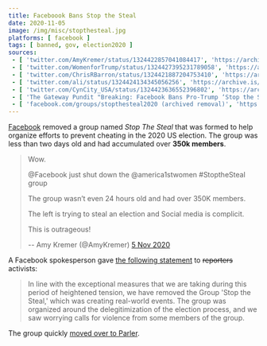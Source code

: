 ```yaml
---
title: Faceboook Bans Stop the Steal
date: 2020-11-05
image: /img/misc/stopthesteal.jpg
platforms: [ facebook ]
tags: [ banned, gov, election2020 ]
sources:
 - [ 'twitter.com/AmyKremer/status/1324422857041084417', 'https://archive.is/hb4I8' ]
 - [ 'twitter.com/WomenforTrump/status/1324427395231789058', 'https://archive.is/7voyx' ]
 - [ 'twitter.com/ChrisRBarron/status/1324421887204753410', 'https://archive.is/PHx3a' ]
 - [ 'twitter.com/ali/status/1324424134345056256', 'https://archive.is/F0RSz' ]
 - [ 'twitter.com/CynCity_USA/status/1324423636552396802', 'https://archive.is/k9MlO' ]
 - [ 'The Gateway Pundit "Breaking: Facebook Bans Pro-Trump ‘Stop the Steal’; Page Gained Over 350,000 Followers Since Announced Wednesday" by Kristinn Taylor (5 Nov 2020)', 'https://archive.is/wDY9I' ]
 - [ 'facebook.com/groups/stopthesteal2020 (archived removal)', 'https://archive.vn/ptPSu' ]
---
```


[Facebook](/facebook/) removed a group named _Stop The Steal_ that was formed
to help organize efforts to prevent cheating in the 2020 US election. The group
was less than two days old and had accumulated over **350k members**.

> Wow.
>
> @Facebook just shut down the @america1stwomen #StoptheSteal group 
>
> The group wasn’t even 24 hours old and had over 350K members.
>
> The left is trying to steal an election and Social media is complicit.
>
> This is outrageous!
>
> -- Amy Kremer (@AmyKremer) [5 Nov 2020](https://archive.is/hb4I8)

A Facebook spokesperson gave [the following
statement](https://archive.is/wcMhJ#selection-1689.0-1689.213) to ~~reporters~~
activists:

> In line with the exceptional measures that we are taking during this period
> of heightened tension, we have removed the Group 'Stop the Steal,' which was
> creating real-world events. The group was organized around the
> delegitimization of the election process, and we saw worrying calls for
> violence from some members of the group.

The group quickly [moved over to Parler](https://parler.com/profile/StopTheSteal/posts).
